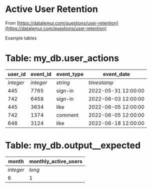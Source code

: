 # Active User Retention

From [https://datalemur.com/questions/user-retention](https://datalemur.com/questions/user-retention)

Example tables

# Table: my_db.user_actions

| user_id | event_id | event_type | event_date          |
| ------- | -------- | ---------- | ------------------- |
|*integer*|*integer* |*string*    |*timestamp*          |
| 445     | 7765     | sign-in    | 2022-05-31 12:00:00 |
| 742     | 6458     | sign-in    | 2022-06-03 12:00:00 |
| 445     | 3634     | like       | 2022-06-05 12:00:00 |
| 742     | 1374     | comment    | 2022-06-05 12:00:00 |
| 648     | 3124     | like       | 2022-06-18 12:00:00 |


# Table: my_db.output__expected

| month   | monthly_active_users |
| ------- | -------------------- |
|*integer*|*long*                |
| 6       | 1                    |

